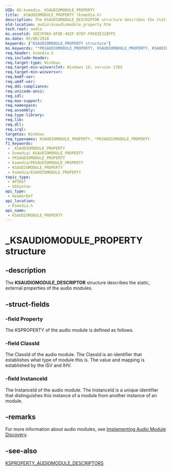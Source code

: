 ```yaml
---
UID: NS:ksmedia._KSAUDIOMODULE_PROPERTY
title: _KSAUDIOMODULE_PROPERTY (ksmedia.h)
description: The KSAUDIOMODULE_DESCRIPTOR structure describes the static, external properties of the audio modules.
old-location: audio\ksaudiomodule_property.htm
tech.root: audio
ms.assetid: 1DE3F065-6F8E-402F-87EF-F9582E31BFFE
ms.date: 05/08/2018
keywords: ["KSAUDIOMODULE_PROPERTY structure"]
ms.keywords: "*PKSAUDIOMODULE_PROPERTY, KSAUDIOMODULE_PROPERTY, KSAUDIOMODULE_PROPERTY structure [Audio Devices], PKSAUDIOMODULE_PROPERTY, PKSAUDIOMODULE_PROPERTY structure pointer [Audio Devices], _KSAUDIOMODULE_PROPERTY, audio.ksaudiomodule_property, ksmedia/KSAUDIOMODULE_PROPERTY, ksmedia/PKSAUDIOMODULE_PROPERTY"
req.header: ksmedia.h
req.include-header: 
req.target-type: Windows
req.target-min-winverclnt: Windows 10, version 1703
req.target-min-winversvr: 
req.kmdf-ver: 
req.umdf-ver: 
req.ddi-compliance: 
req.unicode-ansi: 
req.idl: 
req.max-support: 
req.namespace: 
req.assembly: 
req.type-library: 
req.lib: 
req.dll: 
req.irql: 
targetos: Windows
req.typenames: KSAUDIOMODULE_PROPERTY, *PKSAUDIOMODULE_PROPERTY
f1_keywords:
 - _KSAUDIOMODULE_PROPERTY
 - ksmedia/_KSAUDIOMODULE_PROPERTY
 - PKSAUDIOMODULE_PROPERTY
 - ksmedia/PKSAUDIOMODULE_PROPERTY
 - KSAUDIOMODULE_PROPERTY
 - ksmedia/KSAUDIOMODULE_PROPERTY
topic_type:
 - APIRef
 - kbSyntax
api_type:
 - HeaderDef
api_location:
 - Ksmedia.h
api_name:
 - KSAUDIOMODULE_PROPERTY
---
```


# _KSAUDIOMODULE_PROPERTY structure


## -description

The <b>KSAUDIOMODULE_DESCRIPTOR</b> structure describes the static, external  properties of the audio modules.

## -struct-fields

### -field Property

The KSPROPERTY of the audio module is defined as follows.

### -field ClassId

The ClassId of the audio module. The ClassId is an identifier that establishes what type of module this is. The value and mapping is established by the ISV and IHV.

### -field InstanceId

The InstanceId of the audio module.  The InstanceId is a unique identifier that distinguishes this instance of a module from another instance of an module.

## -remarks

For more information about audio modules, see  <a href="/windows-hardware/drivers/audio/implementing-audio-module-communication">Implementing Audio Module Discovery</a>.

## -see-also

<a href="/windows-hardware/drivers/audio/ksproperty-audiomodule-descriptors">KSPROPERTY_AUDIOMODULE_DESCRIPTORS</a>